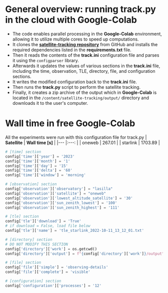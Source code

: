 # General overview: running track.py in the cloud with **Google-Colab** 

* The code enables parallel processing in the **Google-Colab** environment, allowing it to utilize multiple cores to speed up computations.
* It clones the **[satellite-tracking repository](https://github.com/CLEOsat-group/satellite-tracking)** from GitHub and installs the required dependencies listed in the **requirements.txt** file.
* Then it reads the contents of the **track.ini** configuration file and parses it using the ``configparser`` library.
* Afterwards it updates the values of various sections in the **track.ini** file, including the time, observation, TLE, directory, file, and configuration sections.
* It writes the modified configuration back to the **track.ini** file.
* Then runs the **track.py** script to perform the satellite tracking.
* Finally, it creates a zip archive of the output which in **Google-Colab** is located in the `/content/satellite-tracking/output/` directory and downloads it to the user's computer.

# Wall time in free Google-Colab

All the experiments were run with this configuration file for track.py
| **Satellite** 	| **Wall time [s]** 	|
|---	|:---:	|
| oneweb 	| 267.01 	|
| starlink 	| 1703.89 	|

```python
# [time] section
config['time']['year'] = '2023'
config['time']['month'] = '1'
config['time']['day'] = '15'
config['time']['delta'] = '60'
config['time']['window'] = 'morning'

# [observation] section
config['observation']['observatory'] = "lasilla"
config['observation']['satellite'] = "oneweb"
config['observation']['lowest_altitude_satellite'] = '30'
config['observation']['sun_zenith_lowest'] = '100'
config['observation']['sun_zenith_highest'] = '111'

# [tle] section
config['tle']['download'] = 'True'
# if download = False, load file below
config['tle']['name'] = 'tle_starlink_2022-10-11_13_12_01.txt'

# [directory] section
# DO NOT MODIFY THIS SECTION
config['directory']['work'] = os.getcwd()
config['directory']['output'] = f"{config['directory']['work']}/output"

# [file] section
config['file']['simple'] = 'observing-details'
config['file']['complete'] = 'visible'

# [configuration] section
config['configuration']['processes'] = '12'

```